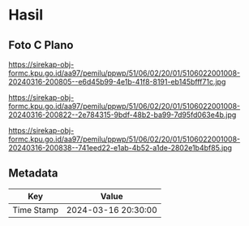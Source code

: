 # Hasil

## Foto C Plano

https://sirekap-obj-formc.kpu.go.id/aa97/pemilu/ppwp/51/06/02/20/01/5106022001008-20240316-200805--e6d45b99-4e1b-41f8-8191-eb145bfff71c.jpg

https://sirekap-obj-formc.kpu.go.id/aa97/pemilu/ppwp/51/06/02/20/01/5106022001008-20240316-200822--2e784315-9bdf-48b2-ba99-7d95fd063e4b.jpg

https://sirekap-obj-formc.kpu.go.id/aa97/pemilu/ppwp/51/06/02/20/01/5106022001008-20240316-200838--741eed22-e1ab-4b52-a1de-2802e1b4bf85.jpg


## Metadata

| Key        | Value               |
| ---------- | ------------------- |
| Time Stamp | 2024-03-16 20:30:00 |



